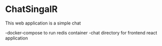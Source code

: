 # ChatSingalR
This web application is a simple chat

-docker-compose to run redis container
-chat directory for frontend react application
